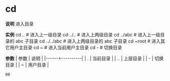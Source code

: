 # cd

**说明**
  进入目录

**实例**
    cd ..        # 进入上一级目录
    cd ../..     # 进入上两级目录
    cd ../abc    # 进入上一级目录的 abc 子目录
    cd ../../abc # 进入上两级目录的 abc 子目录
    cd ~root     # 进入其它用户主目录
    cd ~         # 进入当前用户主目录
    cd -         # 切换目录

**参数**
    | 参数 | 说明     |
    |------+----------|
    | .    | 当前目录 |
    | ..   | 上层目录 |
    | -    | 切换目录 |
    | ~    | 用户目录 |
    
    00